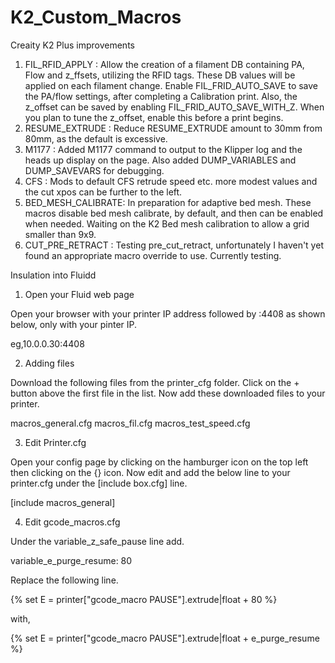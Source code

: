 # K2_Custom_Macros
Creaity K2 Plus improvements


1) FIL_RFID_APPLY : Allow the creation of a filament DB containing PA, Flow and z_ffsets, utilizing the RFID tags.  These DB values will be applied on each filament change.  Enable FIL_FRID_AUTO_SAVE to save the PA/flow settings, after completing a Calibration print.  Also, the z_offset can be saved by enabling FIL_FRID_AUTO_SAVE_WITH_Z. When you plan to tune the z_offset, enable this before a print begins.
2) RESUME_EXTRUDE : Reduce RESUME_EXTRUDE amount to 30mm from 80mm, as the default is excessive.
3) M1177 : Added M1177 command to output to the Klipper log and the heads up display on the page.  Also added DUMP_VARIABLES and DUMP_SAVEVARS for debugging.
4) CFS : Mods to default CFS retrude speed etc. more modest values and the cut xpos can be further to the left.
5) BED_MESH_CALIBRATE: In preparation for adaptive bed mesh. These macros disable bed mesh calibrate, by default, and then can be enabled when needed. Waiting on the K2 Bed mesh calibration to allow a grid smaller than 9x9.
6) CUT_PRE_RETRACT : Testing pre_cut_retract, unfortunately I haven't yet found an appropriate macro override to use.  Currently testing.


Insulation into Fluidd

1) Open your Fluid web page

Open your browser with your printer IP address followed by :4408 as shown below, only with your pinter IP.

eg,10.0.0.30:4408

2) Adding files

Download the following files from the printer_cfg folder.  Click on the + button above the first file in the list.  Now add these downloaded files to your printer.

macros_general.cfg
macros_fil.cfg
macros_test_speed.cfg


3) Edit Printer.cfg

Open your config page by clicking on the hamburger icon on the top left then clicking on the {} icon.  Now edit and add the below line to your printer.cfg under the [include box.cfg] line.

[include macros_general]


4) Edit gcode_macros.cfg

Under the variable_z_safe_pause line add.

variable_e_purge_resume: 80

Replace the following line.

  {% set E = printer["gcode_macro PAUSE"].extrude|float + 80 %}

with,

  {% set E = printer["gcode_macro PAUSE"].extrude|float + e_purge_resume %}

